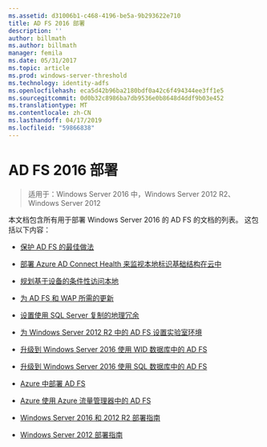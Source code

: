 ```yaml
---
ms.assetid: d31006b1-c468-4196-be5a-9b293622e710
title: AD FS 2016 部署
description: ''
author: billmath
ms.author: billmath
manager: femila
ms.date: 05/31/2017
ms.topic: article
ms.prod: windows-server-threshold
ms.technology: identity-adfs
ms.openlocfilehash: eca5d42b96ba2180bdf0a42c6f494344ee3ff1e5
ms.sourcegitcommit: 0d0b32c8986ba7db9536e0b8648d4ddf9b03e452
ms.translationtype: MT
ms.contentlocale: zh-CN
ms.lasthandoff: 04/17/2019
ms.locfileid: "59866838"
---
```

# <a name="ad-fs-2016-deployment"></a>AD FS 2016 部署

>适用于：Windows Server 2016 中，Windows Server 2012 R2、 Windows Server 2012

本文档包含所有用于部署 Windows Server 2016 的 AD FS 的文档的列表。 这包括以下内容：
  
* [保护 AD FS 的最佳做法](deployment/Best-Practices-Securing-AD-FS.md)

* [部署 Azure AD Connect Health 来监视本地标识基础结构在云中](https://azure.microsoft.com/documentation/articles/active-directory-aadconnect-health)

* [规划基于设备的条件性访问本地](deployment/Plan-Device-based-Conditional-Access-on-Premises.md)

* [为 AD FS 和 WAP 所需的更新](deployment/updates-for-active-directory-federation-services-ad-fs.md)

* [设置使用 SQL Server 复制的地理冗余](deployment/Set-up-Geographic-Redundancy-with-SQL-Server-Replication.md)

* [为 Windows Server 2012 R2 中的 AD FS 设置实验室环境](deployment/Set-up-the-lab-environment-for-AD-FS-in-Windows-Server-2012-R2.md)
  

* [升级到 Windows Server 2016 使用 WID 数据库中的 AD FS](deployment/Upgrading-to-AD-FS-in-Windows-Server-2016.md)  

* [升级到 Windows Server 2016 使用 SQL 数据库中的 AD FS](deployment/Upgrading-to-AD-FS-in-Windows-Server-2016-SQL.md)  

* [Azure 中部署 AD FS](deployment/how-to-connect-fed-azure-adfs.md)

* [Azure 使用 Azure 流量管理器中的 AD FS](deployment/active-directory-adfs-in-azure-with-azure-traffic-manager.md)  

* [Windows Server 2016 和 2012 R2 部署指南](deployment/Windows-Server-2012-R2-AD-FS-Deployment-Guide.md)

* [Windows Server 2012 部署指南](deployment/Windows-Server-2012-AD-FS-Deployment-Guide.md)






